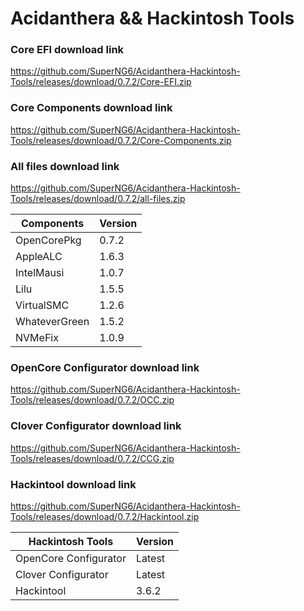 # Acidanthera && Hackintosh Tools

### Core EFI download link
https://github.com/SuperNG6/Acidanthera-Hackintosh-Tools/releases/download/0.7.2/Core-EFI.zip

### Core Components download link
https://github.com/SuperNG6/Acidanthera-Hackintosh-Tools/releases/download/0.7.2/Core-Components.zip

### All files download link
https://github.com/SuperNG6/Acidanthera-Hackintosh-Tools/releases/download/0.7.2/all-files.zip

| Components    | Version               |
| ------------- | --------------------- |
| OpenCorePkg   | 0.7.2    | 
| AppleALC      | 1.6.3       |
| IntelMausi    | 1.0.7     |
| Lilu          | 1.5.5           |
| VirtualSMC    | 1.2.6     |
| WhateverGreen | 1.5.2  |
| NVMeFix       | 1.0.9        |

### OpenCore Configurator download link
https://github.com/SuperNG6/Acidanthera-Hackintosh-Tools/releases/download/0.7.2/OCC.zip

### Clover Configurator download link
https://github.com/SuperNG6/Acidanthera-Hackintosh-Tools/releases/download/0.7.2/CCG.zip

### Hackintool download link
https://github.com/SuperNG6/Acidanthera-Hackintosh-Tools/releases/download/0.7.2/Hackintool.zip

| Hackintosh Tools      | Version           |
| --------------------- | ----------------- |
| OpenCore Configurator | Latest            | 
| Clover Configurator   | Latest            |
| Hackintool            | 3.6.2 |

